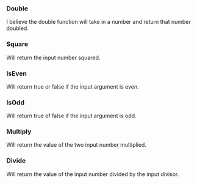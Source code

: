### Double

I believe the double function will take in a number and return that number doubled.

### Square

Will return the input number squared.

### IsEven

Will return true or false if the input argument is even.

### IsOdd

Will return true of false if the input argument is odd.

### Multiply

Will return the value of the two input number multiplied.

### Divide

Will return the value of the input number divided by the input divisor.
